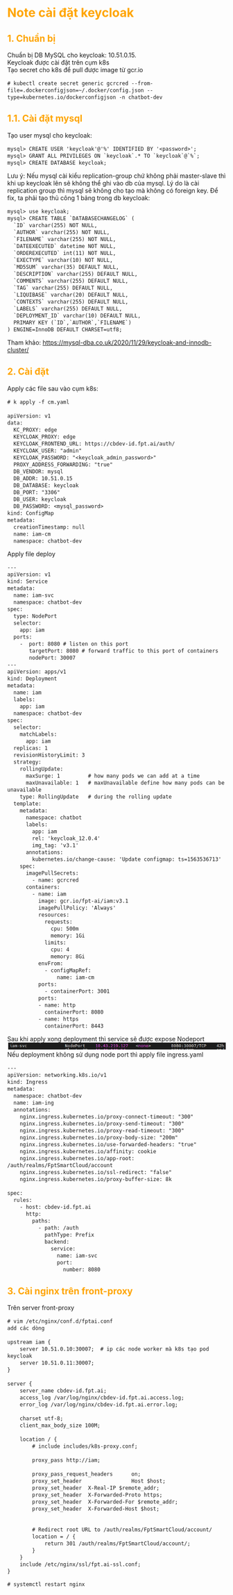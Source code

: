 <h1 style="color:orange">Note cài đặt keycloak</h1>
<h2 style="color:orange">1. Chuẩn bị</h2>
Chuẩn bị DB MySQL cho keycloak: 10.51.0.15.<br>
Keycloak được cài đặt trên cụm k8s<br>
Tạo secret cho k8s để pull được image từ gcr.io

    # kubectl create secret generic gcrcred --from-file=.dockerconfigjson=~/.docker/config.json --type=kubernetes.io/dockerconfigjson -n chatbot-dev
<h2 style="color:orange">1.1. Cài đặt mysql</h2>
Tạo user mysql cho keycloak:

    mysql> CREATE USER 'keycloak'@'%' IDENTIFIED BY '<password>';
    mysql> GRANT ALL PRIVILEGES ON `keycloak`.* TO `keycloak`@`%`;
    mysql> CREATE DATABASE keycloak;
Lưu ý: Nếu mysql cài kiểu replication-group chứ không phải master-slave thì khi up keycloak lên sẽ không thể ghi vào db của mysql. Lý do là cài replication group thì mysql sẽ không cho tạo mà không có foreign key. Để fix, ta phải tạo thủ công 1 bảng trong db keycloak:

    mysql> use keycloak;
    mysql> CREATE TABLE `DATABASECHANGELOG` (
      `ID` varchar(255) NOT NULL,
      `AUTHOR` varchar(255) NOT NULL,
      `FILENAME` varchar(255) NOT NULL,
      `DATEEXECUTED` datetime NOT NULL,
      `ORDEREXECUTED` int(11) NOT NULL,
      `EXECTYPE` varchar(10) NOT NULL,
      `MD5SUM` varchar(35) DEFAULT NULL,
      `DESCRIPTION` varchar(255) DEFAULT NULL,
      `COMMENTS` varchar(255) DEFAULT NULL,
      `TAG` varchar(255) DEFAULT NULL,
      `LIQUIBASE` varchar(20) DEFAULT NULL,
      `CONTEXTS` varchar(255) DEFAULT NULL,
      `LABELS` varchar(255) DEFAULT NULL,
      `DEPLOYMENT_ID` varchar(10) DEFAULT NULL,
      PRIMARY KEY (`ID`,`AUTHOR`,`FILENAME`)
    ) ENGINE=InnoDB DEFAULT CHARSET=utf8;
Tham khảo: https://mysql-dba.co.uk/2020/11/29/keycloak-and-innodb-cluster/
<h2 style="color:orange">2. Cài đặt</h2>
Apply các file sau vào cụm k8s:

    # k apply -f cm.yaml

    apiVersion: v1
    data:
      KC_PROXY: edge
      KEYCLOAK_PROXY: edge
      KEYCLOAK_FRONTEND_URL: https://cbdev-id.fpt.ai/auth/
      KEYCLOAK_USER: "admin"
      KEYCLOAK_PASSWORD: "<keycloak_admin_password>"
      PROXY_ADDRESS_FORWARDING: "true"
      DB_VENDOR: mysql
      DB_ADDR: 10.51.0.15
      DB_DATABASE: keycloak
      DB_PORT: "3306"
      DB_USER: keycloak
      DB_PASSWORD: <mysql_password>
    kind: ConfigMap
    metadata:
      creationTimestamp: null
      name: iam-cm
      namespace: chatbot-dev
Apply file deploy

```
---
apiVersion: v1
kind: Service
metadata:
  name: iam-svc
  namespace: chatbot-dev
spec:
  type: NodePort
  selector:
    app: iam
  ports:
    -  port: 8080 # listen on this port
       targetPort: 8080 # forward traffic to this port of containers
       nodePort: 30007
---
apiVersion: apps/v1
kind: Deployment
metadata:
  name: iam
  labels:
    app: iam
  namespace: chatbot-dev
spec:
  selector:
    matchLabels:
      app: iam
  replicas: 1
  revisionHistoryLimit: 3
  strategy:
    rollingUpdate:
      maxSurge: 1         # how many pods we can add at a time
      maxUnavailable: 1   # maxUnavailable define how many pods can be unavailable
    type: RollingUpdate   # during the rolling update
  template:
    metadata:
      namespace: chatbot
      labels:
        app: iam
        rel: 'keycloak_12.0.4'
        img_tag: 'v3.1'
      annotations:
        kubernetes.io/change-cause: 'Update configmap: ts=1563536713'
    spec:
      imagePullSecrets:
        - name: gcrcred
      containers:
        - name: iam
          image: gcr.io/fpt-ai/iam:v3.1
          imagePullPolicy: 'Always'
          resources:
            requests:
              cpu: 500m
              memory: 1Gi
            limits:
              cpu: 4
              memory: 8Gi
          envFrom:
            - configMapRef:
                name: iam-cm
          ports:
            - containerPort: 3001
          ports:
          - name: http
            containerPort: 8080
          - name: https
            containerPort: 8443
```
Sau khi apply xong deployment thì service sẽ được expose Nodeport
![keycloak-install1](../img/keycloak-install1.png)<br>
Nếu deployment không sử dụng node port thì apply file ingress.yaml<br>
```
---
apiVersion: networking.k8s.io/v1
kind: Ingress
metadata:
  namespace: chatbot-dev
  name: iam-ing
  annotations:
    nginx.ingress.kubernetes.io/proxy-connect-timeout: "300"
    nginx.ingress.kubernetes.io/proxy-send-timeout: "300"
    nginx.ingress.kubernetes.io/proxy-read-timeout: "300"
    nginx.ingress.kubernetes.io/proxy-body-size: "200m"
    nginx.ingress.kubernetes.io/use-forwarded-headers: "true"
    nginx.ingress.kubernetes.io/affinity: cookie
    nginx.ingress.kubernetes.io/app-root: /auth/realms/FptSmartCloud/account
    nginx.ingress.kubernetes.io/ssl-redirect: "false"
    nginx.ingress.kubernetes.io/proxy-buffer-size: 8k

spec:
  rules:
    - host: cbdev-id.fpt.ai
      http:
        paths:
          - path: /auth
            pathType: Prefix
            backend:
              service:
                name: iam-svc
                port:
                  number: 8080
```
<h2 style="color:orange">3. Cài nginx trên front-proxy</h2>
Trên server front-proxy

```
# vim /etc/nginx/conf.d/fptai.conf
add các dòng

upstream iam {
    server 10.51.0.10:30007;  # ip các node worker mà k8s tạo pod keycloak
    server 10.51.0.11:30007;
}

server {
    server_name cbdev-id.fpt.ai;
    access_log /var/log/nginx/cbdev-id.fpt.ai.access.log;
    error_log /var/log/nginx/cbdev-id.fpt.ai.error.log;

    charset utf-8;
    client_max_body_size 100M;

    location / {
        # include includes/k8s-proxy.conf;

        proxy_pass http://iam;

        proxy_pass_request_headers      on;
        proxy_set_header                Host $host;
        proxy_set_header  X-Real-IP $remote_addr;
        proxy_set_header  X-Forwarded-Proto https;
        proxy_set_header  X-Forwarded-For $remote_addr;
        proxy_set_header  X-Forwarded-Host $host;


        # Redirect root URL to /auth/realms/FptSmartCloud/account/
        location = / {
            return 301 /auth/realms/FptSmartCloud/account/;
        }
    }
    include /etc/nginx/ssl/fpt.ai-ssl.conf;
}
```

    # systemctl restart nginx